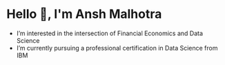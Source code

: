 # Hello 👋, I'm Ansh Malhotra
-  I’m interested in the intersection of Financial Economics and Data Science
-  I’m currently pursuing a professional certification in Data Science from IBM

<!---
Ansh-24/Ansh-24 is a ✨ special ✨ repository because its `README.md` (this file) appears on your GitHub profile.
You can click the Preview link to take a look at your changes.
--->
